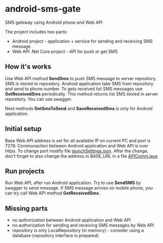 # android-sms-gate
SMS gateway using Android phone and Web API

The project includes two parts:
* Android project - application + service for sending and receiving SMS message
* Web API .Net Core project - API for push or get SMS

## How it's works
Use Web API method **SendSms** to push SMS message to server repository. SMS is stored to repository. Android application take SMS from repository and send to phone number. To gets received list SMS messages use **GetReceivedSms** periodically. This method returns list SMS stored in server repository. You can use swagger.

Next methods **GetSmsToSend** and **SaveReceivedSms** is only for Android application.

## Initial setup
Base Web API address is set for all available IP on current PC and port is 7279. Communaction between Android application and Web API is over https. To change port modify file [launchSettings.json](https://github.com/mbob001/android-sms-gate/blob/main/Server/SMS.WebAPI/Properties/launchSettings.json). After the change, don't forget to also change the address in BASE_URL in a file [APIComm.java](https://github.com/mbob001/android-sms-gate/blob/main/Android/app/src/main/java/cz/soft4you/smsgate/APIComm.java)

## Run projects
Run Web API, after run Android application. Try to use **SendSMS** by swagger to send message. If SMS message arrives on mobile phone, you can try call Web API method **GetReceivedSms**.

## Missing parts
* no authorization between Android application and Web API
* no authorization for sending and receiving SMS messages by Web API
* repository is only LocalRepository (in memory) - consider using a database (repository interface is prepared)
